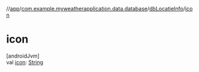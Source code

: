//[app](../../../index.md)/[com.example.myweatherapplication.data.database](../index.md)/[dbLocatieInfo](index.md)/[icon](icon.md)

# icon

[androidJvm]\
val [icon](icon.md): [String](https://kotlinlang.org/api/latest/jvm/stdlib/kotlin/-string/index.html)
